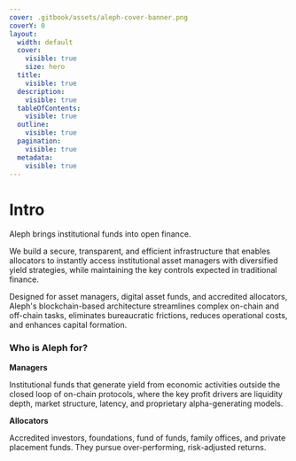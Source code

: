 ```yaml
---
cover: .gitbook/assets/aleph-cover-banner.png
coverY: 0
layout:
  width: default
  cover:
    visible: true
    size: hero
  title:
    visible: true
  description:
    visible: true
  tableOfContents:
    visible: true
  outline:
    visible: true
  pagination:
    visible: true
  metadata:
    visible: true
---
```


# Intro

Aleph brings institutional funds into open finance.&#x20;

We build a secure, transparent, and efficient infrastructure that enables allocators to instantly access institutional asset managers with diversified yield strategies, while maintaining the key controls expected in traditional finance.

Designed for asset managers, digital asset funds, and accredited allocators, Aleph's blockchain-based architecture streamlines complex on-chain and off-chain tasks, eliminates bureaucratic frictions, reduces operational costs, and enhances capital formation.

### Who is Aleph for?

**Managers**&#x20;

Institutional funds that generate yield from economic activities outside the closed loop of on-chain protocols, where the key profit drivers are liquidity depth, market structure, latency, and proprietary alpha-generating models.

**Allocators**

Accredited investors, foundations, fund of funds, family offices, and private placement funds. They pursue over-performing, risk-adjusted returns.

